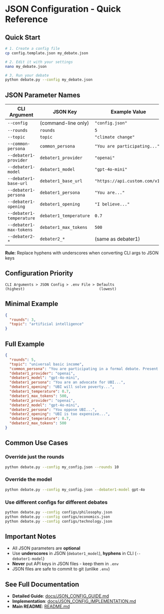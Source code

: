 # JSON Configuration - Quick Reference

## Quick Start

```bash
# 1. Create a config file
cp config.template.json my_debate.json

# 2. Edit it with your settings
nano my_debate.json

# 3. Run your debate
python debate.py --config my_debate.json
```

## JSON Parameter Names

| CLI Argument             | JSON Key               | Example Value                 |
| ------------------------ | ---------------------- | ----------------------------- |
| `--config`               | (command-line only)    | `"config.json"`               |
| `--rounds`               | `rounds`               | `5`                           |
| `--topic`                | `topic`                | `"climate change"`            |
| `--common-persona`       | `common_persona`       | `"You are participating..."`  |
| `--debater1-provider`    | `debater1_provider`    | `"openai"`                    |
| `--debater1-model`       | `debater1_model`       | `"gpt-4o-mini"`               |
| `--debater1-base-url`    | `debater1_base_url`    | `"https://api.custom.com/v1"` |
| `--debater1-persona`     | `debater1_persona`     | `"You are..."`                |
| `--debater1-opening`     | `debater1_opening`     | `"I believe..."`              |
| `--debater1-temperature` | `debater1_temperature` | `0.7`                         |
| `--debater1-max-tokens`  | `debater1_max_tokens`  | `500`                         |
| `--debater2-*`           | `debater2_*`           | (same as debater1)            |

**Rule:** Replace hyphens with underscores when converting CLI args to JSON keys

## Configuration Priority

```
CLI Arguments > JSON Config > .env File > Defaults
(highest)                                  (lowest)
```

## Minimal Example

```json
{
  "rounds": 3,
  "topic": "artificial intelligence"
}
```

## Full Example

```json
{
  "rounds": 5,
  "topic": "universal basic income",
  "common_persona": "You are participating in a formal debate. Present well-reasoned arguments, respond to your opponent's points, and maintain a respectful yet assertive tone.",
  "debater1_provider": "openai",
  "debater1_model": "gpt-4o-mini",
  "debater1_persona": "You are an advocate for UBI...",
  "debater1_opening": "UBI will solve poverty...",
  "debater1_temperature": 0.7,
  "debater1_max_tokens": 500,
  "debater2_provider": "openai",
  "debater2_model": "gpt-4o-mini",
  "debater2_persona": "You oppose UBI...",
  "debater2_opening": "UBI is too expensive...",
  "debater2_temperature": 0.7,
  "debater2_max_tokens": 500
}
```

## Common Use Cases

### Override just the rounds

```bash
python debate.py --config my_config.json --rounds 10
```

### Override the model

```bash
python debate.py --config my_config.json --debater1-model gpt-4o
```

### Use different configs for different debates

```bash
python debate.py --config configs/philosophy.json
python debate.py --config configs/economics.json
python debate.py --config configs/technology.json
```

## Important Notes

- All JSON parameters are **optional**
- Use **underscores** in JSON (`debater1_model`), **hyphens** in CLI (`--debater1-model`)
- **Never** put API keys in JSON files - keep them in `.env`
- JSON files are safe to commit to git (unlike `.env`)

## See Full Documentation

- **Detailed Guide**: [docs/JSON_CONFIG_GUIDE.md](docs/JSON_CONFIG_GUIDE.md)
- **Implementation**: [docs/JSON_CONFIG_IMPLEMENTATION.md](docs/JSON_CONFIG_IMPLEMENTATION.md)
- **Main README**: [README.md](README.md)
